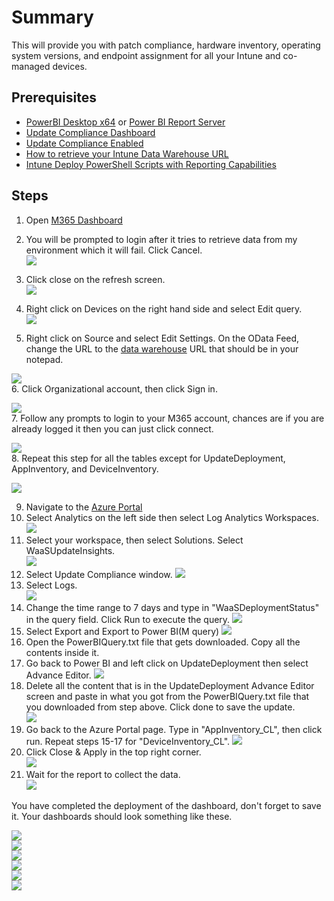# Summary
This will provide you with patch compliance, hardware inventory, operating system versions, and endpoint assignment for all your Intune and co-managed devices.

## Prerequisites
* [PowerBI Desktop x64](https://www.microsoft.com/en-us/download/details.aspx?id=58494) or [Power BI Report Server](https://powerbi.microsoft.com/en-us/report-server/)
* [Update Compliance Dashboard](https://github.com/mattnovitsch/M365/blob/main/UpdateComplianceDashboard.pbit)
* [Update Compliance Enabled](https://github.com/mattnovitsch/M365/wiki/Enabling-Update-Compliance)
* [How to retrieve your Intune Data Warehouse URL](https://github.com/mattnovitsch/M365/wiki/How-to-retrieve-your-Intune-Data-Warehouse-URL)
* [Intune Deploy PowerShell Scripts with Reporting Capabilities](https://github.com/mattnovitsch/M365/wiki/Intune---Deploy-PowerShell-Scripts-with-Reporting-Capabilities)

## Steps
1. Open [M365 Dashboard](https://github.com/mattnovitsch/M365/blob/main/UpdateComplianceDashboard.pbit)
2. You will be prompted to login after it tries to retrieve data from my environment which it will fail. Click Cancel. <BR>
![](https://github.com/mattnovitsch/M365/blob/main/UCD1.jpg)

3. Click close on the refresh screen.<BR>
![](https://github.com/mattnovitsch/M365/blob/main/UCD2.jpg)

4. Right click on Devices on the right hand side and select Edit query.<BR>
![](https://github.com/mattnovitsch/M365/blob/main/UCD3.jpg)

5. Right click on Source and select Edit Settings. On the OData Feed, change the URL to the [data warehouse](https://github.com/mattnovitsch/M365/wiki/How-to-retrieve-your-Intune-Data-Warehouse-URL) URL that should be in your notepad.<BR>

![](https://github.com/mattnovitsch/M365/blob/main/UCD4.jpg)
<BR>
6. Click Organizational account, then click Sign in. <BR>

![](https://github.com/mattnovitsch/M365/blob/main/UCD5.jpg)
<BR>
7. Follow any prompts to login to your M365 account, chances are if you are already logged it then you can just click connect. <BR>

![](https://github.com/mattnovitsch/M365/blob/main/UCD6.jpg)
<BR>
8. Repeat this step for all the tables except for UpdateDeployment, AppInventory, and DeviceInventory.

![](https://github.com/mattnovitsch/M365/blob/main/UCD7.jpg)
<BR>

9. Navigate to the [Azure Portal](https://portal.azure.com/#allservices)
10. Select Analytics on the left side then select Log Analytics Workspaces.<BR>
![](https://github.com/mattnovitsch/M365/blob/main/UC2.jpg)
11. Select your workspace, then select Solutions. Select WaaSUpdateInsights.<BR>
![](https://github.com/mattnovitsch/M365/blob/main/UC3.jpg)
12. Select Update Compliance window.
![](https://github.com/mattnovitsch/M365/blob/main/UCD8.jpg)
13. Select Logs. <BR>
![](https://github.com/mattnovitsch/M365/blob/main/UCD9.jpg)
14. Change the time range to 7 days and type in "WaaSDeploymentStatus" in the query field. Click Run to execute the query.
![](https://github.com/mattnovitsch/M365/blob/main/UCD10.jpg)
15. Select Export and Export to Power BI(M query)
![](https://github.com/mattnovitsch/M365/blob/main/UCD11.jpg)
16. Open the PowerBIQuery.txt file that gets downloaded. Copy all the contents inside it.
17. Go back to Power BI and left click on UpdateDeployment then select Advance Editor.
![](https://github.com/mattnovitsch/M365/blob/main/UCD12.jpg)
18. Delete all the content that is in the UpdateDeployment Advance Editor screen and paste in what you got from the PowerBIQuery.txt file that you downloaded from step above. Click done to save the update. <BR>
![](https://github.com/mattnovitsch/M365/blob/main/UCD13.jpg)
19. Go back to the Azure Portal page. Type in "AppInventory_CL", then click run. Repeat steps 15-17 for "DeviceInventory_CL".
![](https://github.com/mattnovitsch/M365/blob/main/UCD20.jpg)
19. Click Close & Apply in the top right corner. <BR>
![](https://github.com/mattnovitsch/M365/blob/main/UCD14.jpg)
20. Wait for the report to collect the data. <BR>
![](https://github.com/mattnovitsch/M365/blob/main/UCD15.jpg)

You have completed the deployment of the dashboard, don't forget to save it. Your dashboards should look something like these.

![](https://github.com/mattnovitsch/M365/blob/main/UCD16.jpg) <BR>
![](https://github.com/mattnovitsch/M365/blob/main/UCD17.jpg) <BR>
![](https://github.com/mattnovitsch/M365/blob/main/UCD18.jpg) <BR>
![](https://github.com/mattnovitsch/M365/blob/main/UCD19.jpg) <BR>
![](https://github.com/mattnovitsch/M365/blob/main/UCD21.jpg) <BR>
![](https://github.com/mattnovitsch/M365/blob/main/UCD22.jpg) <BR>